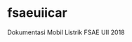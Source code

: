 # fsaeuiicar
Dokumentasi Mobil Listrik FSAE UII 2018
<!--stackedit_data:
eyJoaXN0b3J5IjpbMjE5MTEzMzg3XX0=
-->